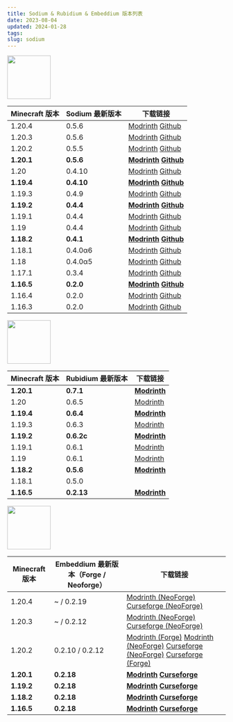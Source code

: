 ```yaml
---
title: Sodium & Rubidium & Embeddium 版本列表
date: 2023-08-04
updated: 2024-01-28
tags: 
slug: sodium
---
```


[<img src="https://cdn.modrinth.com/data/AANobbMI/icon.png" width="100px" height="100px">](https://modrinth.com/mod/sodium)

| Minecraft 版本 | Sodium 最新版本 | 下载链接                                                                                                                                                                                                                                                                                   |
| -------------- | --------------- | ------------------------------------------------------------------------------------------------------------------------------------------------------------------------------------------------------------------------------------------------------------------------------------------ |
| 1.20.4         | 0.5.6           | [Modrinth](https://cdn.modrinth.com/data/AANobbMI/versions/xNJ0Mpbx/sodium-fabric-0.5.6%2Bmc1.20.3.jar) [Github](https://github.com/CaffeineMC/sodium-fabric/releases/download/mc1.20.3-0.5.5/sodium-fabric-mc1.20.3-0.5.5.jar) |
| 1.20.3         | 0.5.6           | [Modrinth](https://cdn.modrinth.com/data/AANobbMI/versions/xNJ0Mpbx/sodium-fabric-0.5.6%2Bmc1.20.3.jar) [Github](https://github.com/CaffeineMC/sodium-fabric/releases/download/mc1.20.3-0.5.5/sodium-fabric-mc1.20.3-0.5.5.jar) |
| 1.20.2         | 0.5.5           | [Modrinth](https://cdn.modrinth.com/data/AANobbMI/versions/pmgeU5yX/sodium-fabric-mc1.20.2-0.5.5.jar) [Github](https://github.com/CaffeineMC/sodium-fabric/releases/download/mc1.20.2-0.5.5/sodium-fabric-mc1.20.2-0.5.5.jar) |
| **1.20.1**     | **0.5.6**       | **[Modrinth](https://cdn.modrinth.com/data/AANobbMI/versions/rUXIwGKA/sodium-fabric-0.5.6%2Bmc1.20.1.jar) [Github](https://github.com/CaffeineMC/sodium-fabric/releases/download/mc1.20.1-0.5.3/sodium-fabric-mc1.20.1-0.5.3.jar)**                                                          |
| 1.20           | 0.4.10          | [Modrinth](https://cdn.modrinth.com/data/AANobbMI/versions/vgceLbdH/sodium-fabric-mc1.20-0.4.10%2Bbuild.27.jar) [Github](https://github.com/CaffeineMC/sodium-fabric/releases/download/mc1.20-0.4.10/sodium-fabric-mc1.20-0.4.10+build.27.jar)                                             |
| **1.19.4**     | **0.4.10**      | **[Modrinth](https://cdn.modrinth.com/data/AANobbMI/versions/b4hTi3mo/sodium-fabric-mc1.19.4-0.4.10%2Bbuild.24.jar) [Github](https://github.com/CaffeineMC/sodium-fabric/releases/download/mc1.19.4-0.4.10/sodium-fabric-mc1.19.4-0.4.10+build.24.jar)**                                   |
| 1.19.3         | 0.4.9           | [Modrinth](https://cdn.modrinth.com/data/AANobbMI/versions/idtcaIVT/sodium-fabric-mc1.19.3-0.4.9%2Bbuild.23.jar) [Github](https://github.com/CaffeineMC/sodium-fabric/releases/download/mc1.19.3-0.4.9/sodium-fabric-mc1.19.3-0.4.9+build.23.jar)                                          |
| **1.19.2**     | **0.4.4**       | **[Modrinth](https://cdn.modrinth.com/data/AANobbMI/versions/rAfhHfow/sodium-fabric-mc1.19.2-0.4.4%2Bbuild.18.jar) [Github](https://github.com/CaffeineMC/sodium-fabric/releases/download/mc1.19.2-0.4.4/sodium-fabric-mc1.19.2-0.4.4+build.18.jar)**                                      |
| 1.19.1         | 0.4.4           | [Modrinth](https://cdn.modrinth.com/data/AANobbMI/versions/rAfhHfow/sodium-fabric-mc1.19.2-0.4.4%2Bbuild.18.jar) [Github](https://github.com/CaffeineMC/sodium-fabric/releases/download/mc1.19.2-0.4.4/sodium-fabric-mc1.19.2-0.4.4+build.18.jar)                                          |
| 1.19           | 0.4.4           | [Modrinth](https://cdn.modrinth.com/data/AANobbMI/versions/rAfhHfow/sodium-fabric-mc1.19.2-0.4.4%2Bbuild.18.jar) [Github](https://github.com/CaffeineMC/sodium-fabric/releases/download/mc1.19.2-0.4.4/sodium-fabric-mc1.19.2-0.4.4+build.18.jar)                                          |
| **1.18.2**     | **0.4.1**       | **[Modrinth](https://cdn.modrinth.com/data/AANobbMI/versions/mc1.18.2-0.4.1/sodium-fabric-mc1.18.2-0.4.1%2Bbuild.15.jar) [Github](https://github.com/CaffeineMC/sodium-fabric/releases/download/mc1.18.2-0.4.1/sodium-fabric-mc1.18.2-0.4.1+build.15.jar)**                                |
| 1.18.1         | 0.4.0α6         | [Modrinth](https://cdn.modrinth.com/data/AANobbMI/versions/mc1.18.1-0.4.0-alpha6/sodium-fabric-mc1.18.1-0.4.0-alpha6%2Bbuild.14.jar) [Github](https://github.com/CaffeineMC/sodium-fabric/releases/download/mc1.18.1-0.4.0-alpha6/sodium-fabric-mc1.18.1-0.4.0-alpha6+build.14.jar)        |
| 1.18           | 0.4.0α5         | [Modrinth](https://cdn.modrinth.com/data/AANobbMI/versions/mc1.18-0.40-alpha5/sodium-fabric-mc1.18-0.4.0-alpha5%2Bbuild.9.jar) [Github](https://github.com/CaffeineMC/sodium-fabric/releases/download/mc1.18-0.4.0-alpha5/sodium-fabric-mc1.18-0.4.0-alpha5+build.9.jar)                   |
| 1.17.1         | 0.3.4           | [Modrinth](https://cdn.modrinth.com/data/AANobbMI/versions/mc1.17.1-0.3.4/sodium-fabric-mc1.17.1-0.3.4%2Bbuild.13.jar) [Github](https://github.com/CaffeineMC/sodium-fabric/releases/download/mc1.17.1-0.3.4/sodium-fabric-mc1.17.1-0.3.4+build.13.jar)                                    |
| **1.16.5**     | **0.2.0**       | **[Modrinth](https://cdn.modrinth.com/data/AANobbMI/versions/mc1.16.5-0.2.0/sodium-fabric-mc1.16.5-0.2.0%2Bbuild.4.jar) [Github](https://github.com/CaffeineMC/sodium-fabric/releases/download/mc1.16.5-0.2.0/sodium-fabric-mc1.16.5-0.2.0+build.4.jar)**                                  |
| 1.16.4         | 0.2.0           | [Modrinth](https://cdn.modrinth.com/data/AANobbMI/versions/mc1.16.5-0.2.0/sodium-fabric-mc1.16.5-0.2.0%2Bbuild.4.jar) [Github](https://github.com/CaffeineMC/sodium-fabric/releases/download/mc1.16.5-0.2.0/sodium-fabric-mc1.16.5-0.2.0+build.4.jar)                                      |
| 1.16.3         | 0.2.0           | [Modrinth](https://cdn.modrinth.com/data/AANobbMI/versions/mc1.16.5-0.2.0/sodium-fabric-mc1.16.5-0.2.0%2Bbuild.4.jar) [Github](https://github.com/CaffeineMC/sodium-fabric/releases/download/mc1.16.5-0.2.0/sodium-fabric-mc1.16.5-0.2.0+build.4.jar)                                      |

[<img src="https://cdn.modrinth.com/data/4ZqxOvjD/icon.png" width="100px" height="100px">](https://modrinth.com/mod/rubidium)

| Minecraft 版本 | Rubidium 最新版本 | 下载链接                                                                                              |
| -------------- | ----------------- | ----------------------------------------------------------------------------------------------------- |
| **1.20.1**     | **0.7.1**         | **[Modrinth](https://cdn.modrinth.com/data/4ZqxOvjD/versions/VKligEsm/rubidium-mc1.20.1-0.7.1.jar)**  |
| 1.20           | 0.6.5             | [Modrinth](https://cdn.modrinth.com/data/4ZqxOvjD/versions/iLEHOlRR/rubidium-0.6.5.jar)               |
| **1.19.4**     | **0.6.4**         | **[Modrinth](https://cdn.modrinth.com/data/4ZqxOvjD/versions/lCbMhmSa/rubidium-0.6.4.jar)**           |
| 1.19.3         | 0.6.3             | [Modrinth](https://cdn.modrinth.com/data/4ZqxOvjD/versions/ySmWhbfP/rubidium-0.6.3.jar)               |
| **1.19.2**     | **0.6.2c**        | **[Modrinth](https://cdn.modrinth.com/data/4ZqxOvjD/versions/bmmEZ4mh/rubidium-mc1.19.2-0.6.2c.jar)** |
| 1.19.1         | 0.6.1             | [Modrinth](https://cdn.modrinth.com/data/4ZqxOvjD/versions/0.6.1/rubidium-0.6.1.jar)                  |
| 1.19           | 0.6.1             | [Modrinth](https://cdn.modrinth.com/data/4ZqxOvjD/versions/0.6.1/rubidium-0.6.1.jar)                  |
| **1.18.2**     | **0.5.6**         | **[Modrinth](https://cdn.modrinth.com/data/4ZqxOvjD/versions/9DCa1IzX/rubidium-0.5.6.jar)**           |
| 1.18.1         | 0.5.0             |                                                                                                       |
| **1.16.5**     | **0.2.13**        | **[Modrinth](https://cdn.modrinth.com/data/4ZqxOvjD/versions/YDAuLUY8/rubidium-mc1.16.5-0.2.13.jar)** |

[<img src="https://cdn.modrinth.com/data/sk9rgfiA/7f5be8843494e3c34bd628143cbb07bc6cbc77f7.png" width="100px" height="100px">](https://modrinth.com/mod/embeddium)

| Minecraft 版本 | Embeddium 最新版本（Forge / Neoforge） | 下载链接                                                                                                                                                                                                                                                                                                                                                                                                                      |
| -------------- | -------------------------------------- | ----------------------------------------------------------------------------------------------------------------------------------------------------------------------------------------------------------------------------------------------------------------------------------------------------------------------------------------------------------------------------------------------------------------------------- |
| 1.20.4         | ~ / 0.2.19                             | [Modrinth (NeoForge)](https://cdn.modrinth.com/data/sk9rgfiA/versions/TYuvuG0g/embeddium-0.2.19%2Bmc1.20.4.jar) [Curseforge (NeoForge)](https://edge.forgecdn.net/files/5035/605/embeddium-0.2.19%2bmc1.20.4.jar)                                                                                                                                                                                                             |
| 1.20.3         | ~ / 0.2.12                             | [Modrinth (NeoForge)](https://cdn.modrinth.com/data/sk9rgfiA/versions/N21UWLtA/embeddium-0.2.12%2Bmc1.20.3.jar) [Curseforge (NeoForge)](https://edge.forgecdn.net/files/4934/261/embeddium-0.2.12%2bmc1.20.3.jar)                                                                                                                                                                                                             |
| 1.20.2         | 0.2.10 / 0.2.12                        | [Modrinth (Forge)](https://cdn.modrinth.com/data/sk9rgfiA/versions/CMIY4YD6/embeddium-0.2.10%2Bmc1.20.2.jar) [Modrinth (NeoForge)](https://cdn.modrinth.com/data/sk9rgfiA/versions/8QyTfW8d/embeddium-0.2.12%2Bmc1.20.2.jar) [Curseforge (NeoForge)](https://edge.forgecdn.net/files/4931/291/embeddium-0.2.12%2bmc1.20.2.jar) [Curseforge (Forge)](https://edge.forgecdn.net/files/4894/293/embeddium-0.2.10%2bmc1.20.2.jar) |
| **1.20.1**     | **0.2.18**                             | **[Modrinth](https://cdn.modrinth.com/data/sk9rgfiA/versions/5UhQey9d/embeddium-0.2.18%2Bmc1.20.1.jar) [Curseforge](https://edge.forgecdn.net/files/5034/486/embeddium-0.2.18%2bmc1.20.1.jar)**                                                                                                                                                                                                                               |
| **1.19.2**     | **0.2.18**                             | **[Modrinth](https://cdn.modrinth.com/data/sk9rgfiA/versions/ykAk59SJ/embeddium-0.2.18%2Bmc1.19.2.jar) [Curseforge](https://edge.forgecdn.net/files/5034/476/embeddium-0.2.18%2bmc1.19.2.jar)**                                                                                                                                                                                                                               |
| **1.18.2**     | **0.2.18**                             | **[Modrinth](https://cdn.modrinth.com/data/sk9rgfiA/versions/yEgbIIqo/embeddium-0.2.18%2Bmc1.18.2.jar) [Curseforge](https://edge.forgecdn.net/files/5034/466/embeddium-0.2.18%2bmc1.18.2.jar)**                                                                                                                                                                                                                               |
| **1.16.5**     | **0.2.18**                             | **[Modrinth](https://cdn.modrinth.com/data/sk9rgfiA/versions/PPzhTSxX/embeddium-0.2.18%2Bmc1.16.5.jar) [Curseforge](https://edge.forgecdn.net/files/5034/463/embeddium-0.2.18%2bmc1.16.5.jar)**                                                                                                                                                                                                                               |
